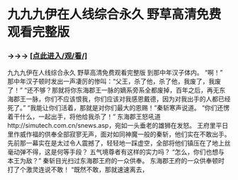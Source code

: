 # 九九九伊在人线综合永久 野草高清免费观看完整版

### →→→ <a href="http://3t3e.com/index.html">[点此进入/观/看/]</a>

九九九伊在人线综合永久 野草高清免费观看完整版
到那中年汉子体内。
    “啊！”
    那中年汉子顿时发出一声凄厉的惨叫：“父王，杀了他，杀了他，我废了，我废了！”
    “还不够？那就将你东海郡王一脉的嫡系旁系全都废掉，百年之后，再无东海郡王一脉，你们不应该恨我，你们应该对我感恩戴德，因为对我出手的人都已经死了。”
    “我能让你们活着，那就是对你们最大的恩赐！”秦斩寒声说道。
    “你们还愣着干什么，一起出手，将他给我杀了！”
    东海郡王怒吼道http://simutech.com.cn/snews.asp，宛如一头垂老的雄狮在发怒。
    王府里平日里作威作福的供奉全部寂寥无声，面对如同神魔一般的秦斩，他们实在不敢出手。
    先前那一幕实在是太过令人震撼了，轻轻地一踩虚空，全部将他们镇压在了地上丝毫动弹不得，这是何等手段？
    五气境尊者有这样的实力吗？
    “怎么，你们也想与本王为敌？”
    秦斩目光扫过东海郡王府的一众供奉。
    东海郡王府的一众供奉顿时打了个激灵连说不敢！
    “既然不敢，那就速速离去，
